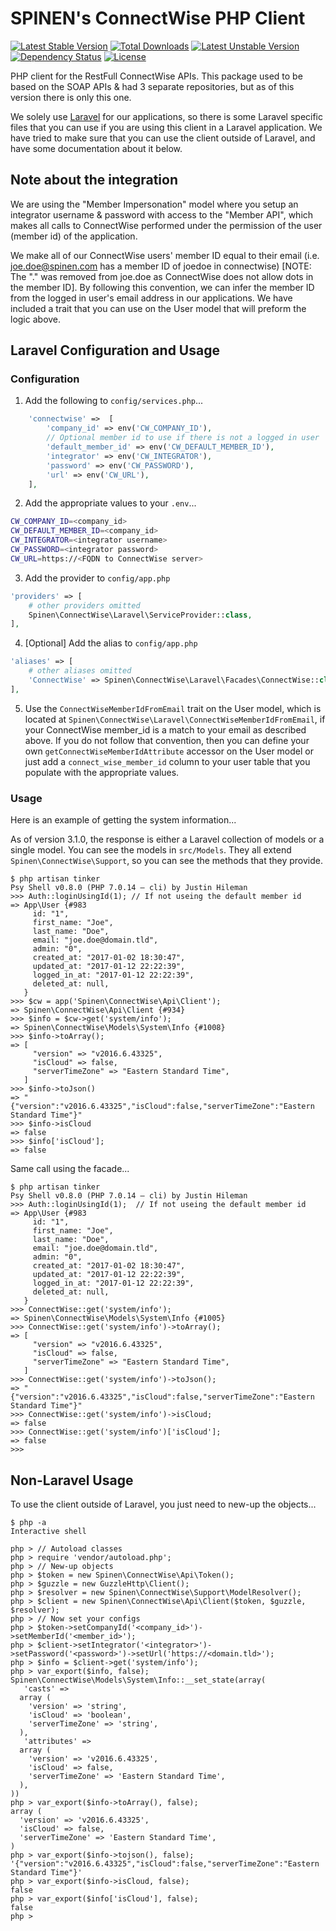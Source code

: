 # SPINEN's ConnectWise PHP Client

[![Latest Stable Version](https://poser.pugx.org/spinen/connectwise-php-client/v/stable)](https://packagist.org/packages/spinen/connectwise-php-client)
[![Total Downloads](https://poser.pugx.org/spinen/connectwise-php-client/downloads)](https://packagist.org/packages/spinen/connectwise-php-client)
[![Latest Unstable Version](https://poser.pugx.org/spinen/connectwise-php-client/v/unstable)](https://packagist.org/packages/spinen/connectwise-php-client)
[![Dependency Status](https://www.versioneye.com/php/spinen:connectwise-php-client/badge.svg)](https://www.versioneye.com/php/spinen:connectwise-php-client)
[![License](https://poser.pugx.org/spinen/connectwise-php-client/license)](https://packagist.org/packages/spinen/connectwise-php-client)

PHP client for the RestFull ConnectWise APIs. This package used to be based on the SOAP APIs & had 3 separate 
repositories, but as of this version there is only this one.

We solely use [Laravel](http://www.laravel.com) for our applications, so there is some Laravel specific files that you 
can use if you are using this client in a Laravel application. We have tried to make sure that you can use the client
outside of Laravel, and have some documentation about it below.

## Note about the integration
We are using the "Member Impersonation" model where you setup an integrator username & password with access to the 
"Member API", which makes all calls to ConnectWise performed under the permission of the user (member id) of the 
application. 

We make all of our ConnectWise users' member ID equal to their email (i.e. joe.doe@spinen.com has
a member ID of joedoe in connectwise) [NOTE: The "." was removed from joe.doe as ConnectWise does not allow dots in the
member ID]. By following this convention, we can infer the member ID from the logged in user's email address in our
applications. We have included a trait that you can use on the User model that will preform the logic above.

## Laravel Configuration and Usage

### Configuration

1. Add the following to ```config/services.php```...

```php
    'connectwise' =>  [
        'company_id' => env('CW_COMPANY_ID'),
        // Optional member id to use if there is not a logged in user
        'default_member_id' => env('CW_DEFAULT_MEMBER_ID'),
        'integrator' => env('CW_INTEGRATOR'),
        'password' => env('CW_PASSWORD'),
        'url' => env('CW_URL'),
    ],
```

2. Add the appropriate values to your ```.env```...

```bash
CW_COMPANY_ID=<company_id>
CW_DEFAULT_MEMBER_ID=<company_id>
CW_INTEGRATOR=<integrator username>
CW_PASSWORD=<integrator password>
CW_URL=https://<FQDN to ConnectWise server>
```

3. Add the provider to ```config/app.php```

```php
'providers' => [
    # other providers omitted
    Spinen\ConnectWise\Laravel\ServiceProvider::class,
],
```

4. [Optional] Add the alias to ```config/app.php```

```php
'aliases' => [
    # other aliases omitted
    'ConnectWise' => Spinen\ConnectWise\Laravel\Facades\ConnectWise::class,
],
```

5. Use the ```ConnectWiseMemberIdFromEmail``` trait on the User model, which is located at ```Spinen\ConnectWise\Laravel\ConnectWiseMemberIdFromEmail```, if your ConnectWise member_id is a match to your email as described above.  If you do not follow that convention, then you can define your own ```getConnectWiseMemberIdAttribute``` accessor on the User model or just add a ```connect_wise_member_id``` column to your user table that you populate with the appropriate values.

### Usage

Here is an example of getting the system information...

As of version 3.1.0, the response is either a Laravel collection of models or a single model. You can see the models in ```src/Models```.  They all extend ```Spinen\ConnectWise\Support```, so you can see the methods that they provide.

```
$ php artisan tinker
Psy Shell v0.8.0 (PHP 7.0.14 — cli) by Justin Hileman
>>> Auth::loginUsingId(1); // If not useing the default member id
=> App\User {#983
     id: "1",
     first_name: "Joe",
     last_name: "Doe",
     email: "joe.doe@domain.tld",
     admin: "0",
     created_at: "2017-01-02 18:30:47",
     updated_at: "2017-01-12 22:22:39",
     logged_in_at: "2017-01-12 22:22:39",
     deleted_at: null,
   }
>>> $cw = app('Spinen\ConnectWise\Api\Client');
=> Spinen\ConnectWise\Api\Client {#934}
>>> $info = $cw->get('system/info');
=> Spinen\ConnectWise\Models\System\Info {#1008}
>>> $info->toArray();
=> [
     "version" => "v2016.6.43325",
     "isCloud" => false,
     "serverTimeZone" => "Eastern Standard Time",
   ]
>>> $info->toJson()
=> "{"version":"v2016.6.43325","isCloud":false,"serverTimeZone":"Eastern Standard Time"}"
>>> $info->isCloud
=> false
>>> $info['isCloud'];
=> false
```

Same call using the facade...

```
$ php artisan tinker
Psy Shell v0.8.0 (PHP 7.0.14 — cli) by Justin Hileman
>>> Auth::loginUsingId(1);  // If not useing the default member id
=> App\User {#983
     id: "1",
     first_name: "Joe",
     last_name: "Doe",
     email: "joe.doe@domain.tld",
     admin: "0",
     created_at: "2017-01-02 18:30:47",
     updated_at: "2017-01-12 22:22:39",
     logged_in_at: "2017-01-12 22:22:39",
     deleted_at: null,
   }
>>> ConnectWise::get('system/info');
=> Spinen\ConnectWise\Models\System\Info {#1005}
>>> ConnectWise::get('system/info')->toArray();
=> [
     "version" => "v2016.6.43325",
     "isCloud" => false,
     "serverTimeZone" => "Eastern Standard Time",
   ]
>>> ConnectWise::get('system/info')->toJson();
=> "{"version":"v2016.6.43325","isCloud":false,"serverTimeZone":"Eastern Standard Time"}"
>>> ConnectWise::get('system/info')->isCloud;
=> false
>>> ConnectWise::get('system/info')['isCloud'];
=> false
>>>
```

## Non-Laravel Usage

To use the client outside of Laravel, you just need to new-up the objects...
 
```
$ php -a
Interactive shell

php > // Autoload classes
php > require 'vendor/autoload.php';
php > // New-up objects
php > $token = new Spinen\ConnectWise\Api\Token();
php > $guzzle = new GuzzleHttp\Client();
php > $resolver = new Spinen\ConnectWise\Support\ModelResolver();
php > $client = new Spinen\ConnectWise\Api\Client($token, $guzzle, $resolver);
php > // Now set your configs
php > $token->setCompanyId('<company_id>')->setMemberId('<member_id>');
php > $client->setIntegrator('<integrator>')->setPassword('<password>')->setUrl('https://<domain.tld>');
php > $info = $client->get('system/info');
php > var_export($info, false);
Spinen\ConnectWise\Models\System\Info::__set_state(array(
   'casts' =>
  array (
    'version' => 'string',
    'isCloud' => 'boolean',
    'serverTimeZone' => 'string',
  ),
   'attributes' =>
  array (
    'version' => 'v2016.6.43325',
    'isCloud' => false,
    'serverTimeZone' => 'Eastern Standard Time',
  ),
))
php > var_export($info->toArray(), false);
array (
  'version' => 'v2016.6.43325',
  'isCloud' => false,
  'serverTimeZone' => 'Eastern Standard Time',
)
php > var_export($info->tojson(), false);
'{"version":"v2016.6.43325","isCloud":false,"serverTimeZone":"Eastern Standard Time"}'
php > var_export($info->isCloud, false);
false
php > var_export($info['isCloud'], false);
false
php >
```

